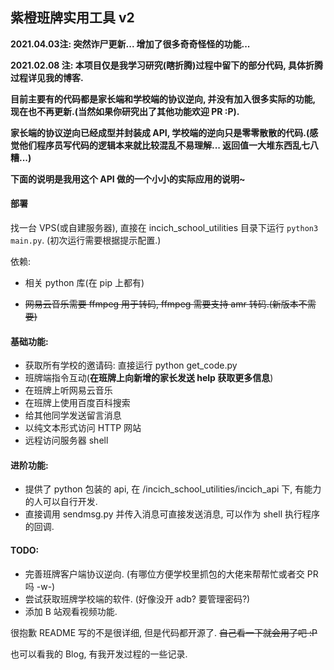 ## 紫橙班牌实用工具 v2

**2021.04.03注: 突然诈尸更新... 增加了很多奇奇怪怪的功能...**

**2021.02.08 注: 本项目仅是我学习研究(瞎折腾)过程中留下的部分代码, 具体折腾过程详见我的博客.**

**目前主要有的代码都是家长端和学校端的协议逆向, 并没有加入很多实际的功能, 现在也不再更新.(当然如果你研究出了其他功能欢迎 PR :P).**

**家长端的协议逆向已经成型并封装成 API, 学校端的逆向只是零零散散的代码.(感觉他们程序员写代码的逻辑本来就比较混乱不易理解... 返回值一大堆东西乱七八糟...)**

**下面的说明是我用这个 API 做的一个小小的实际应用的说明~**



#### 部署

找一台 VPS(或自建服务器), 直接在 incich_school_utilities 目录下运行 `python3 main.py`. (初次运行需要根据提示配置.)

依赖: 

- 相关 python 库(在 pip 上都有)

- ~~网易云音乐需要 ffmpeg 用于转码, ffmpeg 需要支持 amr 转码.(新版本不需要)~~

#### 基础功能: 

- 获取所有学校的邀请码: 直接运行 python get_code.py
- 班牌端指令互动(**在班牌上向新增的家长发送 help 获取更多信息**)
- 在班牌上听网易云音乐
- 在班牌上使用百度百科搜索
- 给其他同学发送留言消息
- 以纯文本形式访问 HTTP 网站
- 远程访问服务器 shell

#### 进阶功能:

- 提供了 python 包装的 api, 在 /incich_school_utilities/incich_api 下, 有能力的人可以自行开发.
- 直接调用 sendmsg.py 并传入消息可直接发送消息, 可以作为 shell 执行程序的回调.

#### TODO:

- 完善班牌客户端协议逆向. (有哪位方便学校里抓包的大佬来帮帮忙或者交 PR 吗 -w-)
- 尝试获取班牌学校端的软件. (好像没开 adb? 要管理密码?)
- 添加 B 站观看视频功能.



很抱歉 README 写的不是很详细, 但是代码都开源了. ~~自己看一下就会用了吧 :P~~

也可以看我的 Blog, 有我开发过程的一些记录.

